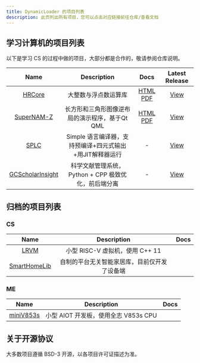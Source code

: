 ```yaml
---
title: DynamicLoader 的项目列表
description: 此页列出所有项目，您可以点击对应链接前往仓库/查看文档
---
```



## 学习计算机的项目列表

以下是学习 CS 的过程中做的项目，大部分都是合作的，敬请参阅仓库说明。

| Name | Description | Docs | Latest Release |
| :-: | :-: | :-: | :-: |
|[HRCore](https://github.com/DynamicLoader/learnCS/tree/HRCore/)|大整数与浮点数运算库| [HTML](https://docs.dyldr.top/HRCore/) [PDF](https://github.com/DynamicLoader/learnCS/files/11936470/HRCore_manual_public.pdf)| [View](https://github.com/DynamicLoader/learnCS/releases/tag/HRCore_Release) |
|[SuperNAM-Z](https://github.com/DynamicLoader/learnCS/tree/SuperNAM-Z)|长方形和三角形图像逆布局的演示程序，基于Qt QML| [HTML](https://docs.dyldr.top/SuperNAM-Z/) [PDF](https://github.com/DynamicLoader/learnCS/releases/download/SuperNAM_Z_Release/SuperNAM-Z_refman.pdf) | [View](https://github.com/DynamicLoader/learnCS/releases/tag/SuperNAM_Z_Release) |
|[SPLC](https://github.com/DynamicLoader/learnCS/tree/SPLC)|Simple 语言编译器，支持预编译+四元式输出+用JIT解释器运行|-|[View](https://github.com/DynamicLoader/learnCS/releases/tag/SPLC_RELEASE)|
|[GCScholarInsight](https://github.com/DynamicLoader/learnCS/tree/GCScholarInsight)| 科学文献管理系统，Python + CPP 极致优化，前后端分离 | - | [View](https://github.com/DynamicLoader/learnCS/releases/tag/preview) | 

## 归档的项目列表

### CS

| Name | Description | Docs |
| :-: | :-: | :-: |
|[LRVM](https://github.com/DynamicLoader/PersonalArchived/tree/main/LRVM-Created-20230313)| 小型 RISC-V 虚拟机，使用 C++ 11 | |
|[SmartHomeLib](https://github.com/DynamicLoader/Archived/tree/main/SmartHomeLib-Created-20240815)|自制的平台无关智能家居库，目前仅开发了设备端| |


### ME

| Name | Description | Docs |
| :-: | :-: | :-: |
|[miniV853s](https://github.com/DynamicLoader/PersonalArchived/tree/main/miniV853s-Created-20230313)| 小型 AIOT 开发板，使用全志 V853s CPU ||

## 关于开源协议
大多数项目遵循 BSD-3 开源，以各项目许可证描述为准。

